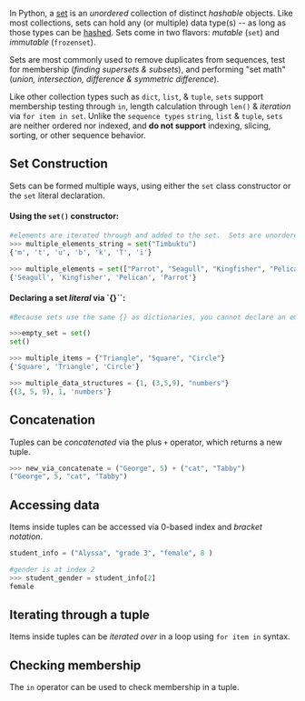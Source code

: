 In Python, a [set](https://docs.python.org/3/library/stdtypes.html#set) is an _unordered_ collection of distinct _hashable_ objects. Like most collections, sets can hold any (or multiple) data type(s) -- as long as those types can be [hashed](https://docs.python.org/3.7/glossary.html#term-hashable).  Sets come in two flavors:  _mutable_ (`set`) and _immutable_ (`frozenset`).

Sets are most commonly used to remove duplicates from sequences, test for membership (_finding supersets & subsets_), and performing "set math" (_union, intersection, difference & symmetric difference_).

Like other collection types such as `dict`, `list`, & `tuple`, `sets`  support membership testing through  `in`, length calculation through `len()` & _iteration_ via `for item in set`.  Unlike the `sequence types` `string`, `list` & `tuple`, `sets` are neither ordered nor indexed, and **do not support** indexing, slicing, sorting, or other sequence behavior.

## Set Construction

Sets can be formed multiple ways, using either the `set` class constructor or the `set` literal declaration.

#### Using the `set()` constructor:

```python
#elements are iterated through and added to the set.  Sets are unordered, duplicates are not allowed.
>>> multiple_elements_string = set("Timbuktu")
{'m', 't', 'u', 'b', 'k', 'T', 'i'}

>>> multiple_elements = set(["Parrot", "Seagull", "Kingfisher", "Pelican", "Seagull", "Kingfisher", "Kingfisher"])
{'Seagull', 'Kingfisher', 'Pelican', 'Parrot'}
```

#### Declaring a set _literal_ via `{}``:

```python
#Because sets use the same {} as dictionaries, you cannot declare an empty set with {}

>>>empty_set = set()
set()

>>> multiple_items = {"Triangle", "Square", "Circle"}
{'Square', 'Triangle', 'Circle'}

>>> multiple_data_structures = {1, (3,5,9), "numbers"}
{(3, 5, 9), 1, 'numbers'}
```

## Concatenation

Tuples can be _concatenated_ via the plus `+` operator, which returns a new tuple.

```python
>>> new_via_concatenate = ("George", 5) + ("cat", "Tabby")
("George", 5, "cat", "Tabby")
```

## Accessing data

Items inside tuples can be accessed via 0-based index and _bracket notation_.

```python
student_info = ("Alyssa", "grade 3", "female", 8 )

#gender is at index 2
>>> student_gender = student_info[2]
female
```

## Iterating through a tuple

Items inside tuples can be _iterated over_ in a loop using `for item in` syntax.

## Checking membership

The `in` operator can be used to check membership in a tuple.
